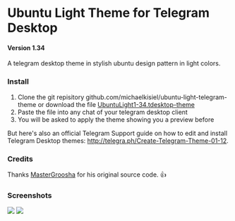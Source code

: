 # Ubuntu Light Theme for Telegram Desktop
#### Version 1.34
A telegram desktop theme in stylish ubuntu design pattern in light colors.

### Install
1. Clone the git repisitory github.com/michaelkisiel/ubuntu-light-telegram-theme or download the file [UbuntuLight1-34.tdesktop-theme](https://github.com/michaelkisiel/ubuntu-light-telegram-theme/blob/master/UbuntuLight1-34.tdesktop-theme)
2. Paste the file into any chat of your telegram desktop client
3. You will be asked to apply the theme showing you a preview before

But here's also an official Telegram Support guide on how to edit and install Telegram Desktop themes: http://telegra.ph/Create-Telegram-Theme-01-12.

### Credits
Thanks [MasterGroosha](https://github.com/MasterGroosha/telegram-soliddark-theme) for his original source code. :thumbsup:

### Screenshots
![](UbuntuLightScreenshot.png)
![](ubuntu-light-telegram-theme.png)
